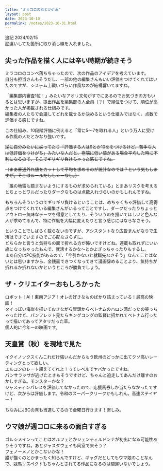 ```yaml
---
title: "ミラコロの話とか近況"
layout: post
date: 2023-10-10
permalink: /notes/2023-10-31.html
---
```

追記 2024/02/15  
勘違いしてた箇所に取り消し線を入れました。


## 尖った作品を描く人には辛い時期が続きそう
ミラコロのコンペ落ちちゃったので、次の作品のアイデアを考えています。  
自分も担当さんもそうだし、一部の他の編集さんもいい評価をつけてくれてはいたのですが、システム上戦いづらい作風なのが結構響いてますね。  
  
「編集部内審査1位！」みたいなアオリ文句がすでにあるのでお気づきの方もいるとは思いますが、提出作品を編集部の人全員（？）で順位をつけて、順位が高かった人が掲載される仕組みです。  
編集者の人たちで会議してどれを載せるか決めるという仕組みではなく、点数で評価する感じですね。
  
この仕組み、10段階評価に例えると「常に5〜7を取れる人」という万人に受ける作風の人だとかなり強いです。  

~~逆に自分みたいに尖ってたり「評価する人は9とか10ををつけるけど、苦手な人は低評価をつけがち」みたいな人だと、極端に低い値がある場合平均した時に不利になるので、そこでギリギリ負けちゃった感じですね。~~

~~（まあ普通外れ値をカットして平均を求めるのが統計なのでは？という気もしますが。そこはルールだししゃーなし。）~~

「誰の地雷も踏まないようにするものが求められている」とまあリスクを考えるとちょっとワルだったりダークなものは点数入れづらいのかもしれんですね。  
  
もちろんそういうのでギリギリ負けるということは、めちゃくちゃ評価して高得点をつけてくれている編集さんがいるってことですし、ダークだったりちょっとアウトロー気味なテーマを得意としてたり、そういうのを描いてほしいと色んな人が求めてるんで、特に作風を大幅に変えたりと言う感じにはならなさそう。  
  
ということでしばらく載らないのですが、アシスタントなり広告まんがなりで生活はできていますのでご心配なさらずに。  
どちらかと言うと気持ちの面で折れる方が怖いですけどね。連載も取れずにいい歳になっちゃったもんで、就活するかな〜とかよぎっちゃったりもするし。  
まあ自分はPC技能があるので、「今引かないと就職先なさそう」なんてことはないとは思いますから、金銭面できつくなってきて漫画辞めることより、気持ちが折れるか折れないかというところが勝負でしょう。  
  
## ザ・クリエイターおもしろかった
ロボット！AI！東南アジア！オレの好きなものばかり詰まっている！最高の映画！  
タイっぽい海岸を描いておきながら冒頭からベトナムのハロン湾だったの笑っちゃったけど、パンフレット見たらキングコングの監督に招かれてベトナム行ったって描いてあってアタリだった草。  
個人的に今年一の映画です。

## 天皇賞（秋）を現地で見た
イクイノックスくんこれだけ強いんだからもう欧州のどっかに出てクソ高いレーティングとって欲しい。  
エルコンのレート超えてくれよ！ってレベルでヤバかったですね。  
パンサラッサが逃げたときもそうですけど、ちゃんと追走してあんだけ離すのおかしすぎる。モンスターかな？  
ジャスティンパレスを評価してなかったので、応援馬券しか当たらなかったですけど、次からは評価します。令和のスーパークリークかもしれん。高速ステイヤー！  

ちなみにJBCの席も当選してるので金曜日行きます！楽しみ。


## ウマ娘が週コロに来るの面白すぎる
ゴルシメインってことはオルフェとかジェンティルドンナが初出になる可能性ありそうですね。あとジャスタウェイも同室で来そう？  
フェノーメノとかこないかな！  
誰が描くのとかまったく知らんですけど、ギャグだとしてもウマ娘のことなんで、競馬リスペクトもちゃんとされてる作品になるのは間違いないでしょう。
